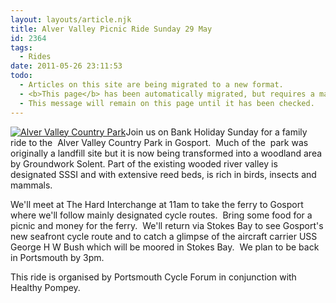 ```yaml
---
layout: layouts/article.njk
title: Alver Valley Picnic Ride Sunday 29 May
id: 2364
tags:
  - Rides
date: 2011-05-26 23:11:53
todo:
  - Articles on this site are being migrated to a new format.
  - <b>This page</b> has been automatically migrated, but requires a manual check-&amp;-tune to ensure the format and links all work as expected.
  - This message will remain on this page until it has been checked.
---
```


[![Alver Valley Country Park](http://www.pompeybug.co.uk/wp-content/uploads/2011/05/Alver-Valley-Country-Park.jpg "Alver Valley Country Park")](http://www.pompeybug.co.uk/wp-content/uploads/2011/05/Alver-Valley-Country-Park.jpg)Join us on Bank Holiday Sunday for a family ride to the  Alver Valley Country Park in Gosport.  Much of the  park was originally a landfill site but it is now being transformed into a woodland area by Groundwork Solent. Part of the existing wooded river valley is designated SSSI and with extensive reed beds, is rich in birds, insects and mammals.

We'll meet at The Hard Interchange at 11am to take the ferry to Gosport where we'll follow mainly designated cycle routes.  Bring some food for a picnic and money for the ferry.  We'll return via Stokes Bay to see Gosport's new seafront cycle route and to catch a glimpse of the aircraft carrier USS George H W Bush which will be moored in Stokes Bay.  We plan to be back in Portsmouth by 3pm.

This ride is organised by Portsmouth Cycle Forum in conjunction with Healthy Pompey.
